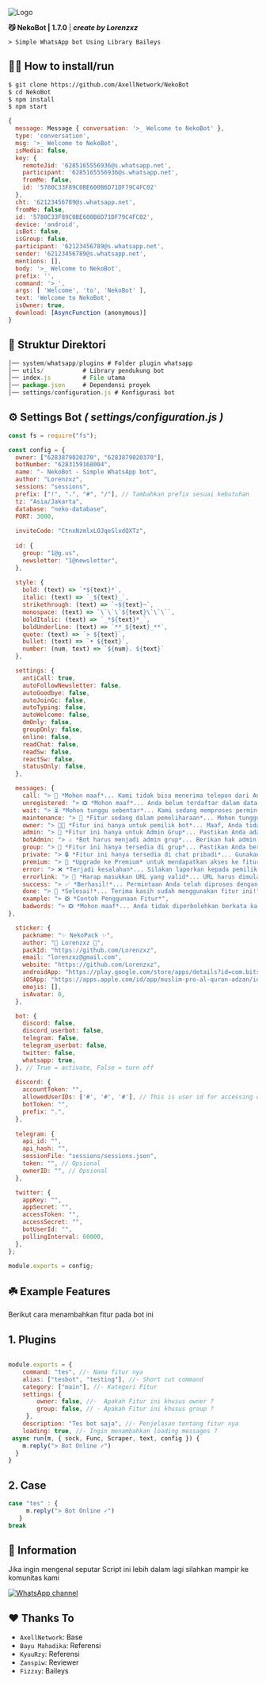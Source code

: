 ![Logo](https://files.catbox.moe/obf6o0.jpg)

**😼 NekoBot | 1.7.0** | ***create by Lorenzxz***


```> Simple WhatsApp bot Using Library Baileys```

## 👨‍💻 How to install/run

```bash
$ git clone https://github.com/AxellNetwork/NekoBot
$ cd NekoBot
$ npm install
$ npm start
```

```javascript
{
  message: Message { conversation: '>_ Welcome to NekoBot' },
  type: 'conversation',
  msg: '>_ Welcome to NekoBot',
  isMedia: false,
  key: {
    remoteJid: '6285165556936@s.whatsapp.net',
    participant: '6285165556936@s.whatsapp.net',
    fromMe: false,
    id: '5780C33F89C0BE600B6D71DF79C4FC02'
  },
  cht: '62123456789@s.whatsapp.net',
  fromMe: false,
  id: '5780C33F89C0BE600B6D71DF79C4FC02',
  device: 'android',
  isBot: false,
  isGroup: false,
  participant: '62123456789@s.whatsapp.net',
  sender: '62123456789@s.whatsapp.net',
  mentions: [],
  body: '>_ Welcome to NekoBot',
  prefix: '',
  command: '>_',
  args: [ 'Welcome', 'to', 'NekoBot' ],
  text: 'Welcome to NekoBot',
  isOwner: true,
  download: [AsyncFunction (anonymous)]
}
```

## 📁 Struktur Direktori
```javascript
│── system/whatsapp/plugins # Folder plugin whatsapp
│── utils/           # Library pendukung bot
│── index.js         # File utama
│── package.json     # Dependensi proyek
│── settings/configuration.js # Konfigurasi bot
```
## ⚙️ Settings Bot ***( settings/configuration.js )***

```javascript
const fs = require("fs");

const config = {
  owner: ["6283879020370", "6283879020370"],
  botNumber: "6283159168004",
  name: "- NekoBot - Simple WhatsApp bot",
  author: "Lorenzxz",
  sessions: "sessions",
  prefix: ["!", ".", "#", "/"], // Tambahkan prefix sesuai kebutuhan
  tz: "Asia/Jakarta",
  database: "neko-database", 
  PORT: 3000,
  
  inviteCode: "CtnxNzmlxLOJqeSlxdQXTz",
  
  id: {
    group: "1@g.us",
    newsletter: "1@newsletter",
  },
  
  style: {
    bold: (text) => `*${text}*`,
    italic: (text) => `_${text}_`,
    strikethrough: (text) => `~${text}~`,
    monospace: (text) => `\`\`\`${text}\`\`\``,
    boldItalic: (text) => `_*${text}*_`,
    boldUnderline: (text) => `**_${text}_**`,
    quote: (text) => `> ${text}`,
    bullet: (text) => `• ${text}`,
    number: (num, text) => `${num}. ${text}`
  },

  settings: {
    antiCall: true,
    autoFollowNewsletter: false,
    autoGoodbye: false,
    autoJoinGc: false,
    autoTyping: false,
    autoWelcome: false,
    dmOnly: false,
    groupOnly: false,
    online: false,
    readChat: false,
    readSw: false,
    reactSw: false,
    statusOnly: false,
  },

  messages: {
    call: "> 🚫 *Mohon maaf*... Kami tidak bisa menerima telepon dari Anda, anti call aktif!",
    unregistered: "> ❎ *Mohon maaf*... Anda belum terdaftar dalam database kami, silahkan daftar agar Anda dapat menggunakan fitur ini.\n\n> Ketik .daftar [nama Anda] agar Anda terdaftar.",    
    wait: "> ⏳ *Mohon tunggu sebentar*... Kami sedang memproses permintaan Anda, harap bersabar ya!", 
    maintenance: "> 🚧 *Fitur sedang dalam pemeliharaan*... Mohon tunggu hingga perbaikan selesai.",
    owner: "> 🧑‍💻 *Fitur ini hanya untuk pemilik bot*... Maaf, Anda tidak memiliki akses ke fitur ini.", 
    admin: "> 👮 *Fitur ini hanya untuk Admin Grup*... Pastikan Anda adalah admin untuk menggunakannya.",
    botAdmin: "> ⚠️ *Bot harus menjadi admin grup*... Berikan hak admin kepada bot untuk menggunakan fitur ini.", 
    group: "> 👥 *Fitur ini hanya tersedia di grup*... Pastikan Anda berada di grup WhatsApp untuk mengakses fitur ini.",
    private: "> 🔒 *Fitur ini hanya tersedia di chat pribadi*... Gunakan di chat pribadi dengan bot.",
    premium: "> 🥇 *Upgrade ke Premium* untuk mendapatkan akses ke fitur eksklusif, murah dan cepat! Hubungi admin untuk info lebih lanjut.", 
    error: "> ❌ *Terjadi kesalahan*... Silakan laporkan kepada pemilik bot untuk diperbaiki.",
    errorlink: "> 🔗 *Harap masukkan URL yang valid*... URL harus dimulai dengan 'https://'.",
    success: "> ✅ *Berhasil!*... Permintaan Anda telah diproses dengan sukses.",
    done: "> 🎉 *Selesai!*... Terima kasih sudah menggunakan fitur ini!",
    example: "> ❎ *Contoh Penggunaan Fitur*",
    badwords: "> ❎ *Mohon maaf*... Anda tidak diperbolehkan berkata kasar disini, saya akan menghapus pedan anda"
},

  sticker: {
    packname: "✨ NekoPack ✨", 
    author: "🐾 Lorenzxz 🐾", 
    packId: "https://github.com/Lorenzxz",    
    email: "lorenzxz@gmail.com",
    website: "https://github.com/Lorenzxz",
    androidApp: "https://play.google.com/store/apps/details?id=com.bitsmedia.android.muslimpro",
    iOSApp: "https://apps.apple.com/id/app/muslim-pro-al-quran-adzan/id388389451?|=id",
    emojis: [],
    isAvatar: 0,
  },

  bot: {
    discord: false,
    discord_userbot: false,    
    telegram: false,
    telegram_userbot: false,
    twitter: false,    
    whatsapp: true,
  }, // True = activate, False = turn off
  
  discord: {    
    accountToken: "",
    allowedUserIDs: ['#', '#', '#'], // This is user id for accessing discord userbot
    botToken: "",
    prefix: ".", 
  },
  
  telegram: {
    api_id: "",
    api_hash: "",
    sessionFile: "sessions/sessions.json",
    token: "", // Opsional
    ownerID: "", // Opsional
  },

  twitter: {
    appKey: "",
    appSecret: "",
    accessToken: "",
    accessSecret: "",
    botUserId: "",
    pollingInterval: 60000,
  },
};

module.exports = config;
```

## ☘️ Example Features
Berikut cara menambahkan fitur pada bot ini

## 1. Plugins

```javascript

module.exports = {
    command: "tes", //- Nama fitur nya
    alias: ["tesbot", "testing"], //- Short cut command
    category: ["main"], //- Kategori Fitur 
    settings: {
        owner: false, //-  Apakah Fitur ini khusus owner ?
        group: false, // - Apakah Fitur ini khusus group ?
     },
    description: "Tes bot saja", //- Penjelasan tentang fitur nya
    loading: true, //- Ingin menambahkan loading messages ?
 async run(m, { sock, Func, Scraper, text, config }) {
    m.reply("> Bot Online ✓")
  }
}
```
## 2. Case

```javascript
case "tes" : {
     m.reply("> Bot Online ✓")
   }
break
```

## 📢 Information 
Jika ingin mengenal seputar Script ini lebih dalam lagi
silahkan mampir ke komunitas kami

[![WhatsApp channel](https://img.shields.io/badge/WhatsApp%20Channel-25D366?style=for-the-badge&logo=whatsapp&logoColor=white)](https://whatsapp.com/channel/0029Vb7LOlf2UPBCHaPGx10P)

## ❤️ Thanks To
- `AxellNetwork`: Base
- `Bayu Mahadika`: Referensi
- `KyuuRzy`: Referensi
- `Zanspiw`: Reviewer
- `Fizzxy`: Baileys

